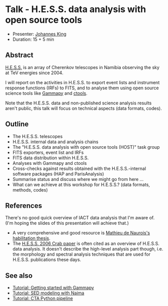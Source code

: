 # Talk - H.E.S.S. data analysis with open source tools

* Presenter: [Johannes King](https://github.com/kingj90)
* Duration: 15 + 5 min

## Abstract

[H.E.S.S.](http://www.mpi-hd.mpg.de/hfm/HESS/) is an array of
Cherenkov telescopes in Namibia observing the sky at TeV energies since 2004.

I will report on the activities in H.E.S.S. to export event lists
and instrument response functions (IRFs) to FITS, and to analyse
them using open source science tools like [Gammapy](https://gammapy.readthedocs.org/en/latest/)
and [ctools](http://cta.irap.omp.eu/ctools-devel/).

Note that the H.E.S.S. data and non-published science analysis results
aren't public, this talk will focus on technical aspects (data formats, codes).
 
## Outline

* The H.E.S.S. telescopes
* H.E.S.S. internal data and analysis chains
* The "H.E.S.S. data analysis with open source tools (HOST)" task group
* FITS exporters, event list and IRFs
* FITS data distribution within H.E.S.S.
* Analyses with Gammapy and ctools
* Cross-checks against results obtained with the H.E.S.S.-internal software packages (HAP and ParisAnalysis)
* Summarise status and discuss where we might go from here ...
* What can we achieve at this workshop for H.E.S.S.?
  (data formats, methods, codes)

## References

There's no good quick overview of IACT data analysis that I'm aware of.
(I'm hoping the slides of this presentation will achieve that.)

* A very comprehensive and good resource is [Mathieu de Naurois's habilitation thesis](http://inspirehep.net/record/1122589).
* The [H.E.S.S. 2006 Crab paper](http://labs.adsabs.harvard.edu/adsabsadsabs/abs/2006A%26A...457..899A/)
is often cited as an overview of H.E.S.S. data analysis.
It doesn't describe the high-level analysis part though, i.e.
the morphology and spectral analysis techniques that are used for H.E.S.S.
publications these days.

## See also

* [Tutorial: Getting started with Gammapy](https://github.com/gammapy/2015-MPIK-Workshop/tree/gh-pages/tutorials/gammapy)
* [Tutorial: SED modeling with Naima](https://github.com/gammapy/2015-MPIK-Workshop/tree/gh-pages/tutorials/naima) 
* [Tutorial: CTA Python pipeline](https://github.com/gammapy/2015-MPIK-Workshop/tree/gh-pages/tutorials/ctapipe)
